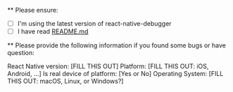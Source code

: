 ** Please ensure:

- [ ] I'm using the latest version of react-native-debugger
- [ ] I have read [README.md](https://github.com/jhen0409/react-native-debugger/blob/master/README.md)

** Please provide the following information if you found some bugs or have question:

React Native version: [FILL THIS OUT]
Platform: [FILL THIS OUT: iOS, Android, ...]
Is real device of platform: [Yes or No]
Operating System: [FILL THIS OUT: macOS, Linux, or Windows?]
